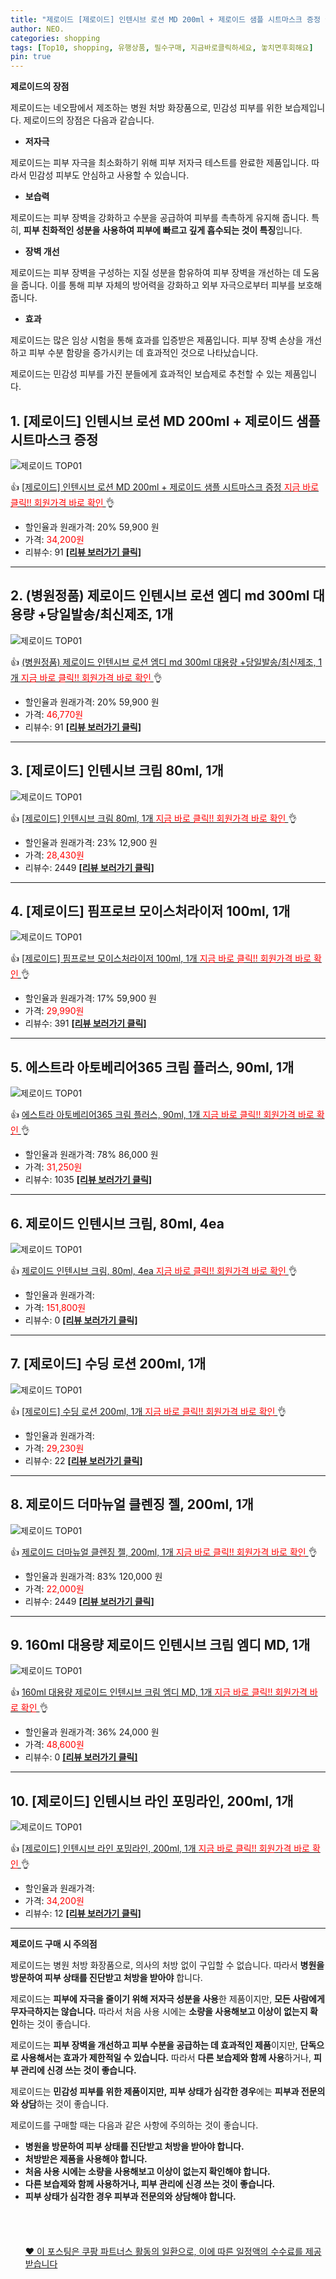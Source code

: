 ```yaml
---
title: "제로이드 [제로이드] 인텐시브 로션 MD 200ml + 제로이드 샘플 시트마스크 증정 필수 필요 추천 제품 비교 최저 가격 비교 장점 구매 후기 구매평"
author: NEO.
categories: shopping
tags: [Top10, shopping, 유행상품, 필수구매, 지금바로클릭하세요, 놓치면후회해요]
pin: true
---
```

**제로이드의 장점**

제로이드는 네오팜에서 제조하는 병원 처방 화장품으로, 민감성 피부를 위한 보습제입니다. 제로이드의 장점은 다음과 같습니다.

* **저자극**

제로이드는 피부 자극을 최소화하기 위해 피부 저자극 테스트를 완료한 제품입니다. 따라서 민감성 피부도 안심하고 사용할 수 있습니다.

* **보습력**

제로이드는 피부 장벽을 강화하고 수분을 공급하여 피부를 촉촉하게 유지해 줍니다. 특히, **피부 친화적인 성분을 사용하여 피부에 빠르고 깊게 흡수되는 것이 특징**입니다.

* **장벽 개선**

제로이드는 피부 장벽을 구성하는 지질 성분을 함유하여 피부 장벽을 개선하는 데 도움을 줍니다. 이를 통해 피부 자체의 방어력을 강화하고 외부 자극으로부터 피부를 보호해 줍니다.

* **효과**

제로이드는 많은 임상 시험을 통해 효과를 입증받은 제품입니다. 피부 장벽 손상을 개선하고 피부 수분 함량을 증가시키는 데 효과적인 것으로 나타났습니다.

제로이드는 민감성 피부를 가진 분들에게 효과적인 보습제로 추천할 수 있는 제품입니다.

   

## 1. [제로이드] 인텐시브 로션 MD 200ml + 제로이드 샘플 시트마스크 증정

![제로이드 TOP01](https://thumbnail7.coupangcdn.com/thumbnails/remote/490x490ex/image/vendor_inventory/0f64/2dbcd92c5b233b81afcc5fc7ebaaf0b72e171f58c34841357f5c3341457b.jpg)


👍 [[제로이드] 인텐시브 로션 MD 200ml + 제로이드 샘플 시트마스크 증정 <font color=red> 지금 바로 클릭!! 회원가격 바로 확인 </font> ](https://link.coupang.com/re/AFFSDP?lptag=AF3617701&subid=GithubCoopas&pageKey=7183475050&traceid=V0-153&itemId=18121676715&vendorItemId=83701294949) 👌 


- 할인율과 원래가격: 20%  59,900   원
- 가격: <span style='color:red'>34,200원</span>
- 리뷰수: 91  [**[리뷰 보러가기 클릭]**](https://link.coupang.com/re/AFFSDP?lptag=AF3617701&subid=GithubCoopas&pageKey=7183475050&traceid=V0-153&itemId=18121676715&vendorItemId=83701294949)

---


   

## 2. (병원정품) 제로이드 인텐시브 로션 엠디 md 300ml 대용량 +당일발송/최신제조, 1개

![제로이드 TOP01](https://thumbnail9.coupangcdn.com/thumbnails/remote/490x490ex/image/vendor_inventory/9d9c/09c28acebd9b85746b9857e0a375897ef37a1a66c92335a6d9f044d06c75.jpg)


👍 [(병원정품) 제로이드 인텐시브 로션 엠디 md 300ml 대용량 +당일발송/최신제조, 1개 <font color=red> 지금 바로 클릭!! 회원가격 바로 확인 </font> ](https://link.coupang.com/re/AFFSDP?lptag=AF3617701&subid=GithubCoopas&pageKey=6695028950&traceid=V0-153&itemId=15485630066&vendorItemId=87778968268) 👌 


- 할인율과 원래가격: 20%  59,900   원
- 가격: <span style='color:red'>46,770원</span>
- 리뷰수: 91  [**[리뷰 보러가기 클릭]**](https://link.coupang.com/re/AFFSDP?lptag=AF3617701&subid=GithubCoopas&pageKey=6695028950&traceid=V0-153&itemId=15485630066&vendorItemId=87778968268)

---


   

## 3. [제로이드] 인텐시브 크림 80ml, 1개

![제로이드 TOP01](https://thumbnail6.coupangcdn.com/thumbnails/remote/490x490ex/image/vendor_inventory/f955/6dc355b3332b43a73a4164b715abdff4f7628b7f6ebe81b29efb0d2b4830.png)


👍 [[제로이드] 인텐시브 크림 80ml, 1개 <font color=red> 지금 바로 클릭!! 회원가격 바로 확인 </font> ](https://link.coupang.com/re/AFFSDP?lptag=AF3617701&subid=GithubCoopas&pageKey=7413292453&traceid=V0-153&itemId=20156491977&vendorItemId=85654985654) 👌 


- 할인율과 원래가격: 23%  12,900   원
- 가격: <span style='color:red'>28,430원</span>
- 리뷰수: 2449  [**[리뷰 보러가기 클릭]**](https://link.coupang.com/re/AFFSDP?lptag=AF3617701&subid=GithubCoopas&pageKey=7413292453&traceid=V0-153&itemId=20156491977&vendorItemId=85654985654)

---


   

## 4. [제로이드] 핌프로브 모이스처라이저 100ml, 1개

![제로이드 TOP01](https://thumbnail8.coupangcdn.com/thumbnails/remote/490x490ex/image/vendor_inventory/0cbe/81df109c53498fcac27c577b1aab70e93c96ac647069cddeb8b22ab4db2a.jpeg)


👍 [[제로이드] 핌프로브 모이스처라이저 100ml, 1개 <font color=red> 지금 바로 클릭!! 회원가격 바로 확인 </font> ](https://link.coupang.com/re/AFFSDP?lptag=AF3617701&subid=GithubCoopas&pageKey=7216990090&traceid=V0-153&itemId=4076280003&vendorItemId=87223004589) 👌 


- 할인율과 원래가격: 17%  59,900   원
- 가격: <span style='color:red'>29,990원</span>
- 리뷰수: 391  [**[리뷰 보러가기 클릭]**](https://link.coupang.com/re/AFFSDP?lptag=AF3617701&subid=GithubCoopas&pageKey=7216990090&traceid=V0-153&itemId=4076280003&vendorItemId=87223004589)

---


   

## 5. 에스트라 아토베리어365 크림 플러스, 90ml, 1개

![제로이드 TOP01](https://thumbnail6.coupangcdn.com/thumbnails/remote/490x490ex/image/retail/images/3017953017724872-96fdd813-e1bf-4673-91bd-9db72e6dcb70.jpg)


👍 [에스트라 아토베리어365 크림 플러스, 90ml, 1개 <font color=red> 지금 바로 클릭!! 회원가격 바로 확인 </font> ](https://link.coupang.com/re/AFFSDP?lptag=AF3617701&subid=GithubCoopas&pageKey=6249008831&traceid=V0-153&itemId=12656558190&vendorItemId=79923886105) 👌 


- 할인율과 원래가격: 78%  86,000   원
- 가격: <span style='color:red'>31,250원</span>
- 리뷰수: 1035  [**[리뷰 보러가기 클릭]**](https://link.coupang.com/re/AFFSDP?lptag=AF3617701&subid=GithubCoopas&pageKey=6249008831&traceid=V0-153&itemId=12656558190&vendorItemId=79923886105)

---


   

## 6. 제로이드 인텐시브 크림, 80ml, 4ea

![제로이드 TOP01](https://thumbnail10.coupangcdn.com/thumbnails/remote/490x490ex/image/vendor_inventory/f34e/5344ec35221bbf60a25d31752d603e19d44ba10c408d91c83f3ab3b6b9b8.png)


👍 [제로이드 인텐시브 크림, 80ml, 4ea <font color=red> 지금 바로 클릭!! 회원가격 바로 확인 </font> ](https://link.coupang.com/re/AFFSDP?lptag=AF3617701&subid=GithubCoopas&pageKey=159936585&traceid=V0-153&itemId=20788950009&vendorItemId=87824853117) 👌 


- 할인율과 원래가격: 
- 가격: <span style='color:red'>151,800원</span>
- 리뷰수: 0  [**[리뷰 보러가기 클릭]**](https://link.coupang.com/re/AFFSDP?lptag=AF3617701&subid=GithubCoopas&pageKey=159936585&traceid=V0-153&itemId=20788950009&vendorItemId=87824853117)

---


   

## 7. [제로이드] 수딩 로션 200ml, 1개

![제로이드 TOP01](https://thumbnail6.coupangcdn.com/thumbnails/remote/490x490ex/image/vendor_inventory/f0a6/0f5d3fd70e93a45a631716c75729fe9557efa9886bebfb2a31c5ec98cea5.jpg)


👍 [[제로이드] 수딩 로션 200ml, 1개 <font color=red> 지금 바로 클릭!! 회원가격 바로 확인 </font> ](https://link.coupang.com/re/AFFSDP?lptag=AF3617701&subid=GithubCoopas&pageKey=6714339675&traceid=V0-153&itemId=20156480799&vendorItemId=86158341996) 👌 


- 할인율과 원래가격: 
- 가격: <span style='color:red'>29,230원</span>
- 리뷰수: 22  [**[리뷰 보러가기 클릭]**](https://link.coupang.com/re/AFFSDP?lptag=AF3617701&subid=GithubCoopas&pageKey=6714339675&traceid=V0-153&itemId=20156480799&vendorItemId=86158341996)

---


   

## 8. 제로이드 더마뉴얼 클렌징 젤, 200ml, 1개

![제로이드 TOP01](https://thumbnail9.coupangcdn.com/thumbnails/remote/490x490ex/image/vendor_inventory/1ba3/61e45761b3dd6dacc2884463a1ab2722b933ac0955d5d6c3426e24bc7f91.jpeg)


👍 [제로이드 더마뉴얼 클렌징 젤, 200ml, 1개 <font color=red> 지금 바로 클릭!! 회원가격 바로 확인 </font> ](https://link.coupang.com/re/AFFSDP?lptag=AF3617701&subid=GithubCoopas&pageKey=5619512401&traceid=V0-153&itemId=9105033228&vendorItemId=85980170310) 👌 


- 할인율과 원래가격: 83%  120,000   원
- 가격: <span style='color:red'>22,000원</span>
- 리뷰수: 2449  [**[리뷰 보러가기 클릭]**](https://link.coupang.com/re/AFFSDP?lptag=AF3617701&subid=GithubCoopas&pageKey=5619512401&traceid=V0-153&itemId=9105033228&vendorItemId=85980170310)

---


   

## 9. 160ml 대용량 제로이드 인텐시브 크림 엠디 MD, 1개

![제로이드 TOP01](https://thumbnail6.coupangcdn.com/thumbnails/remote/490x490ex/image/vendor_inventory/cc55/74813d65b1c5fbf422278d015492e30dbb7aed714e563b31a0c7e6201285.jpg)


👍 [160ml 대용량 제로이드 인텐시브 크림 엠디 MD, 1개 <font color=red> 지금 바로 클릭!! 회원가격 바로 확인 </font> ](https://link.coupang.com/re/AFFSDP?lptag=AF3617701&subid=GithubCoopas&pageKey=7500561817&traceid=V0-153&itemId=14546162437&vendorItemId=87436810200) 👌 


- 할인율과 원래가격: 36%  24,000   원
- 가격: <span style='color:red'>48,600원</span>
- 리뷰수: 0  [**[리뷰 보러가기 클릭]**](https://link.coupang.com/re/AFFSDP?lptag=AF3617701&subid=GithubCoopas&pageKey=7500561817&traceid=V0-153&itemId=14546162437&vendorItemId=87436810200)

---


   

## 10. [제로이드] 인텐시브 라인 포밍라인, 200ml, 1개

![제로이드 TOP01](https://thumbnail6.coupangcdn.com/thumbnails/remote/490x490ex/image/vendor_inventory/392f/ccb440fa54e8c62364683e140307ffaa8520670b11e27051e2a8ea219144.jpg)


👍 [[제로이드] 인텐시브 라인 포밍라인, 200ml, 1개 <font color=red> 지금 바로 클릭!! 회원가격 바로 확인 </font> ](https://link.coupang.com/re/AFFSDP?lptag=AF3617701&subid=GithubCoopas&pageKey=7593810214&traceid=V0-153&itemId=20072548794&vendorItemId=85261122942) 👌 


- 할인율과 원래가격: 
- 가격: <span style='color:red'>34,200원</span>
- 리뷰수: 12  [**[리뷰 보러가기 클릭]**](https://link.coupang.com/re/AFFSDP?lptag=AF3617701&subid=GithubCoopas&pageKey=7593810214&traceid=V0-153&itemId=20072548794&vendorItemId=85261122942)

---
**제로이드 구매 시 주의점**

제로이드는 병원 처방 화장품으로, 의사의 처방 없이 구입할 수 없습니다. 따라서 **병원을 방문하여 피부 상태를 진단받고 처방을 받아야** 합니다.

제로이드는 **피부에 자극을 줄이기 위해 저자극 성분을 사용**한 제품이지만, **모든 사람에게 무자극하지는 않습니다.** 따라서 처음 사용 시에는 **소량을 사용해보고 이상이 없는지 확인**하는 것이 좋습니다.

제로이드는 **피부 장벽을 개선하고 피부 수분을 공급하는 데 효과적인 제품**이지만, **단독으로 사용해서는 효과가 제한적일 수 있습니다.** 따라서 **다른 보습제와 함께 사용**하거나, **피부 관리에 신경 쓰는 것이 좋습니다.**

제로이드는 **민감성 피부를 위한 제품이지만,** **피부 상태가 심각한 경우**에는 **피부과 전문의와 상담**하는 것이 좋습니다.

제로이드를 구매할 때는 다음과 같은 사항에 주의하는 것이 좋습니다.

* **병원을 방문하여 피부 상태를 진단받고 처방을 받아야 합니다.**
* **처방받은 제품을 사용해야 합니다.**
* **처음 사용 시에는 소량을 사용해보고 이상이 없는지 확인해야 합니다.**
* **다른 보습제와 함께 사용하거나, 피부 관리에 신경 쓰는 것이 좋습니다.**
* **피부 상태가 심각한 경우 피부과 전문의와 상담해야 합니다.**<br><br><br><br><br> [ ❤  이 포스팅은 쿠팡 파트너스 활동의 일환으로, 이에 따른 일정액의 수수료를 제공받습니다](https://link.coupang.com/a/bcEFyh)